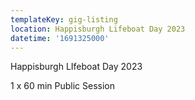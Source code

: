 ```yaml
---
templateKey: gig-listing
location: Happisburgh Lifeboat Day 2023
datetime: '1691325000'
---
```

H﻿appisburgh LIfeboat Day 2023 

1﻿ x 60 min Public Session